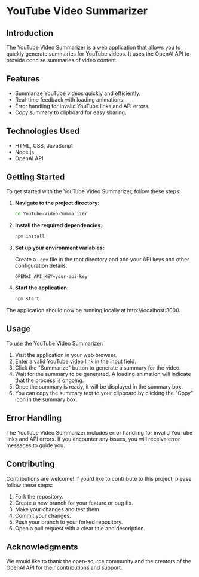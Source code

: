 # YouTube Video Summarizer

## Introduction

The YouTube Video Summarizer is a web application that allows you to quickly generate summaries for YouTube videos. It uses the OpenAI API to provide concise summaries of video content.

## Features

- Summarize YouTube videos quickly and efficiently.
- Real-time feedback with loading animations.
- Error handling for invalid YouTube links and API errors.
- Copy summary to clipboard for easy sharing.

## Technologies Used

- HTML, CSS, JavaScript
- Node.js
- OpenAI API

## Getting Started

To get started with the YouTube Video Summarizer, follow these steps:

1. **Navigate to the project directory:**

   ```bash
   cd YouTube-Video-Summarizer
   ```

2. **Install the required dependencies:**

   ```bash
   npm install
   ```

3. **Set up your environment variables:**

   Create a `.env` file in the root directory and add your API keys and other configuration details.

   ```env
   OPENAI_API_KEY=your-api-key
   ```

4. **Start the application:**

   ```bash
   npm start
   ```

The application should now be running locally at http://localhost:3000.

## Usage

To use the YouTube Video Summarizer:

1. Visit the application in your web browser.
2. Enter a valid YouTube video link in the input field.
3. Click the "Summarize" button to generate a summary for the video.
4. Wait for the summary to be generated. A loading animation will indicate that the process is ongoing.
5. Once the summary is ready, it will be displayed in the summary box.
6. You can copy the summary text to your clipboard by clicking the "Copy" icon in the summary box.

## Error Handling

The YouTube Video Summarizer includes error handling for invalid YouTube links and API errors. If you encounter any issues, you will receive error messages to guide you.

## Contributing

Contributions are welcome! If you'd like to contribute to this project, please follow these steps:

1. Fork the repository.
2. Create a new branch for your feature or bug fix.
3. Make your changes and test them.
4. Commit your changes.
5. Push your branch to your forked repository.
6. Open a pull request with a clear title and description.

## Acknowledgments

We would like to thank the open-source community and the creators of the OpenAI API for their contributions and support.
